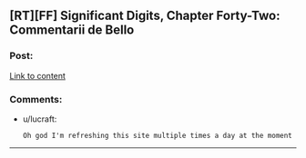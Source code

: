 ## [RT][FF] Significant Digits, Chapter Forty-Two: Commentarii de Bello

### Post:

[Link to content](https://www.reddit.com/r/AIH/comments/484qrl/significant_digits_chapter_fortytwo_commentarii/)

### Comments:

- u/lucraft:
  ```
  Oh god I'm refreshing this site multiple times a day at the moment
  ```

---

